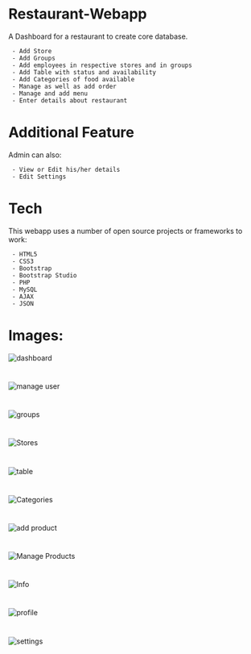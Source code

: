# Restaurant-Webapp

A Dashboard for a restaurant to create core database.

     - Add Store
     - Add Groups
     - Add employees in respective stores and in groups
     - Add Table with status and availability
     - Add Categories of food available
     - Manage as well as add order
     - Manage and add menu
     - Enter details about restaurant
     
# Additional Feature

Admin can also:

     - View or Edit his/her details
     - Edit Settings
     
# Tech

This webapp uses a number of open source projects or frameworks to work:

     - HTML5
     - CSS3
     - Bootstrap
     - Bootstrap Studio
     - PHP
     - MySQL
     - AJAX
     - JSON
     
# Images:

![dashboard](https://user-images.githubusercontent.com/46291816/54878635-55316d00-4e55-11e9-9a50-8deb2fc95f60.png)
#
![manage user](https://user-images.githubusercontent.com/46291816/54878644-61b5c580-4e55-11e9-8012-69d94b886adb.png)
#
![groups](https://user-images.githubusercontent.com/46291816/54878649-71cda500-4e55-11e9-9bd1-de213ac1c670.png)
#
![Stores](https://user-images.githubusercontent.com/46291816/54878651-742fff00-4e55-11e9-8f16-18cfb3251a9a.png)
#
![table](https://user-images.githubusercontent.com/46291816/54878657-77c38600-4e55-11e9-9b4b-c63820c1ca62.png)
#
![Categories](https://user-images.githubusercontent.com/46291816/54878659-7b570d00-4e55-11e9-9e25-45267ab6ad1d.png)
#
![add product](https://user-images.githubusercontent.com/46291816/54878661-7db96700-4e55-11e9-9491-9c4435880d09.png)
#
![Manage Products](https://user-images.githubusercontent.com/46291816/54878662-81e58480-4e55-11e9-85af-d9f457bcee34.png)
#
![Info](https://user-images.githubusercontent.com/46291816/54878664-8ad65600-4e55-11e9-8e99-ae05f70b135f.png)
#
![profile](https://user-images.githubusercontent.com/46291816/54878666-8dd14680-4e55-11e9-9c7d-00857dc7ec10.png)
#
![settings](https://user-images.githubusercontent.com/46291816/54878668-9033a080-4e55-11e9-9316-cb10a37a0c11.png)



